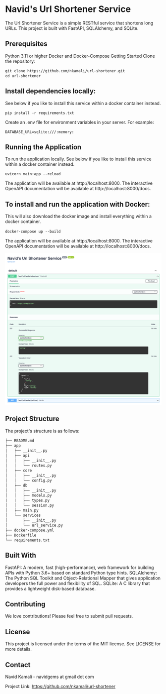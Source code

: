 # Navid's Url Shortener Service

The Url Shortener Service is a simple RESTful service that shortens long URLs. This project is built with FastAPI, SQLAlchemy, and SQLite.

## Prerequisites

Python 3.11 or higher
Docker and Docker-Compose
Getting Started
Clone the repository:

```
git clone https://github.com/nkamali/url-shortener.git
cd url-shortener
```

## Install dependencies locally:

See below if you like to install this service within a docker container instead.

```
pip install -r requirements.txt
```

Create an .env file for environment variables in your server. For example:

```
DATABASE_URL=sqlite:///:memory:
```

## Running the Application

To run the application locally. See below if you like to install this service within a docker container instead.

```
uvicorn main:app --reload
```

The application will be available at http://localhost:8000. The interactive OpenAPI documentation will be available at http://localhost:8000/docs.

## To install and run the application with Docker:

This will also download the docker image and install everything within a docker container.

`docker-compose up --build`

The application will be available at http://localhost:8000. The interactive OpenAPI documentation will be available at http://localhost:8000/docs.

![Screenshot](https://github.com/nkamali/url-shortener/blob/main/Screen%20Shot%202023-07-12%20at%2011.06.42%20PM.png)

## Project Structure

The project's structure is as follows:

```
├── README.md
├── app
│   ├── __init__.py
│   ├── api
│   │   ├── __init__.py
│   │   └── routes.py
│   ├── core
│   │   ├── __init__.py
│   │   └── config.py
│   ├── db
│   │   ├── __init__.py
│   │   ├── models.py
|   |   ├── types.py
│   │   └── session.py
│   ├── main.py
│   └── services
│       ├── __init__.py
│       └── url_service.py
├── docker-compose.yml
├── Dockerfile
└── requirements.txt
```

## Built With

FastAPI: A modern, fast (high-performance), web framework for building APIs with Python 3.6+ based on standard Python type hints.
SQLAlchemy: The Python SQL Toolkit and Object-Relational Mapper that gives application developers the full power and flexibility of SQL.
SQLite: A C library that provides a lightweight disk-based database.

## Contributing

We love contributions! Please feel free to submit pull requests.

## License

This project is licensed under the terms of the MIT license. See LICENSE for more details.

## Contact

Navid Kamali - navidgems at gmail dot com

Project Link: https://github.com/nkamali/url-shortener
